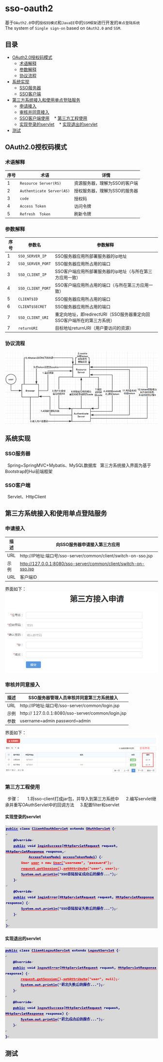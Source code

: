 sso-oauth2
=====
基于`OAuth2.0`中的`授权码模式`和`JavaEE`中的`SSM框架`进行开发的`单点登陆系统`<br>
The system of `Single sign-on` based on `OAuth2.0` and `SSM`.

## 目录
* [OAuth2.0授权码模式](#OAuth2.0授权码模式)
    * [术语解释](#术语解释)
    * [参数解释](#参数解释)
    * [协议流程](#协议流程)
* [系统实现](#系统实现)
    * [SSO服务器](#SSO服务器)
    * [SSO客户端](#SSO客户端)
* [第三方系统接入和使用单点登陆服务](#第三方系统接入和使用单点登陆服务)
    * [申请接入](#申请接入)
    * [审核并同意接入](#审核并同意接入)
    * [SSO客户端使用](#SSO客户端使用)
    * [第三方工程使用](#第三方工程使用)
    * [实现登录的servlet](#实现登录的servlet)
    * [实现退出的servlet](#实现退出的servlet)
* [测试](#测试)

OAuth2.0授权码模式
-----
### 术语解释
|序号|术语|详情|
|---|----|-----|
|1|`Resource Server(RS)`|资源服务器，理解为SSO的客户端|
|2|`Authenticate Server(AS)`|授权服务器，理解为SSO的服务器|
|3|`code`|授权码|
|4|`Access Token`|访问令牌|
|5|`Refresh  Token`|刷新令牌|

### 参数解释
|序号|参数名|参数解释|
|---|----|-----|
|1|`SSO_SERVER_IP`|SSO服务器应用所部署服务器的ip地址|
|2|`SSO_SERVER_PORT`|SSO服务器应用所占用的端口|
|3|`SSO_CLIENT_IP`|SSO客户端应用所部署服务器的ip地址（与所在第三方应用一致）|
|4|`SSO_CLIENT_PORT`|SSO客户端应用所占用的端口（与所在第三方应用一致）|
|5|`CLIENT$ID`|SSO服务器应用所占用的端口|
|6|`CLIENT$SECRET`|SSO服务器应用所占用的端口|
|7|`SSO_CLIENT_URI`|重定向地址，即redirectURI（SSO服务器重定向回SSO客户端所在的第三方系统）|
|7|`returnURI`|目标地址returnURI（用户要访问的资源）|


### 协议流程
![](/img/sso-oauth2-flow.png "协议流程")


系统实现
-----
### SSO服务器
   Spring+SpringMVC+Mybatis、MySQL数据库
   第三方系统接入界面为基于Bootstrap的Hui前端框架

### SSO客户端
   Servlet、HttpClient

第三方系统接入和使用单点登陆服务
-----
### 申请接入
|描述|向SSO服务器申请接入第三方应用|
|----|-----|
|URL|http://IP地址:端口号/sso-server/common/client/switch-on-sso.jsp|
|示例|http://127.0.0.1:8080/sso-server/common/client/switch-on-sso.jsp|
|URL|客户端ID|

界面如下：<br>
![](/img/第三方接入申请pic.png "第三方接入申请界面")

### 审核并同意接入
|描述|SSO服务器管理人员审核并同意第三方系统接入|
|----|-----|
|URL|http://IP地址:端口号/sso-server/common/login.jsp|
|示例|http:// 127.0.0.1:8080/sso-server/common/login.jsp|
|参数|username=admin password=admin|

界面如下：<br>
![](/img/审核并同意接入pic.png "审核并同意接入界面")

### 第三方工程使用
   步骤：
      1.将sso-client打成jar包，并导入到第三方系统中
      2.编写servlet继承并重写OAuthServlet中的回调方法
      3.配置filter和servlet
#### 实现登录的servlet
![](/img/login-code.png "登录代码")

#### 实现退出的servlet
![](/img/logout-code.png "退出代码")

测试
-----
